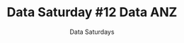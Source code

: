 ---
layout: post
title: "Data Saturday #12 Data ANZ"
subtitle: "Data Saturdays"
tags: [test]
comments: false
data: datasaturday0012
---